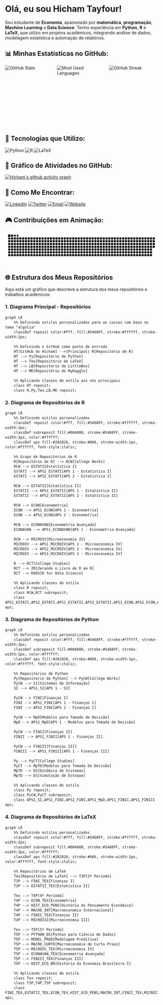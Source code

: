 # Olá, eu sou Hicham Tayfour!

Sou estudante de **Economia**, apaixonado por **matemática**, **programação**, **Machine Learning** e **Data Science**. Tenho experiência em **Python**, **R** e **LaTeX**, que utilizo em projetos acadêmicos, integrando análise de dados, modelagem estatística e automação de relatórios.

## 📊 Minhas Estatísticas no GitHub:

<div style="display: flex; flex-direction: row; justify-content: space-between;">
  <img src="https://github-readme-stats.vercel.app/api?username=Hic-Tayfour&show_icons=true&theme=algolia&hide_border=true" alt="GitHub Stats" style="width: 32%; height: 200px;">
  <img src="https://github-readme-stats.vercel.app/api/top-langs/?username=Hic-Tayfour&layout=compact&theme=algolia&hide_border=true" alt="Most Used Languages" style="width: 32%; height: 200px;">
  <img src="https://github-readme-streak-stats.herokuapp.com/?user=Hic-Tayfour&theme=algolia&hide_border=true" alt="GitHub Streak" style="width: 32%; height: 200px;">
</div>

## 🧮 Tecnologias que Utilizo:

![Python](https://img.shields.io/badge/-Python-5468FF?style=flat-square&logo=python&logoColor=white)
![R](https://img.shields.io/badge/-R-5468FF?style=flat-square&logo=r&logoColor=white)
![LaTeX](https://img.shields.io/badge/-LaTeX-5468FF?style=flat-square&logo=latex&logoColor=white)

## 🌟 Gráfico de Atividades no GitHub:

[![Hicham's github activity graph](https://github-readme-activity-graph.vercel.app/graph?username=Hic-Tayfour&bg_color=0d1117&color=ffffff&line=5468FF&point=ffffff&area=true&hide_border=true)](https://github.com/ashutosh00710/github-readme-activity-graph)

## 🔗 Como Me Encontrar:

[![LinkedIn](https://img.shields.io/badge/LinkedIn-%230077B5.svg?style=for-the-badge&logo=linkedin&logoColor=white)](https://www.linkedin.com/in/hicham-tayfour-71275b228/)
[![Twitter](https://img.shields.io/badge/Twitter-%231DA1F2.svg?style=for-the-badge&logo=twitter&logoColor=white)](https://twitter.com/Hic_Tayfour)
[![Email](https://img.shields.io/badge/Email-D14836?style=for-the-badge&logo=gmail&logoColor=white)](mailto:hichamt@al.insper.edu.br)
[![Website](https://img.shields.io/badge/Site-000000?style=for-the-badge&logo=About.me&logoColor=white)](https://hic-tayfour.github.io)

## 🎮 Contribuições em Animação:

<picture align="center">
  <source media="(prefers-color-scheme: dark)" srcset="https://raw.githubusercontent.com/Hic-Tayfour/Hic-Tayfour/output/github-contribution-grid-snake-dark.svg">
  <source media="(prefers-color-scheme: light)" srcset="https://raw.githubusercontent.com/Hic-Tayfour/Hic-Tayfour/output/github-contribution-grid-snake-dark.svg">
  <img align="center" alt="github contribution grid snake animation" src="https://raw.githubusercontent.com/Hic-Tayfour/Hic-Tayfour/output/github-contribution-grid-snake.svg">
</picture>

## 🌐 Estrutura dos Meus Repositórios

Aqui está um gráfico que descreve a estrutura dos meus repositórios e trabalhos acadêmicos:

### 1. Diagrama Principal - Repositórios
```mermaid
graph LR
    %% Definindo estilos personalizados para as caixas com base no tema "algolia"
    classDef reposit color:#fff, fill:#5468FF, stroke:#ffffff, stroke-width:2px;
    
    %% Definindo o GitHub como ponto de entrada
    HT[GitHub do Hicham] -->|Principal| R[Repositório de R]
    HT --> Py[Repositório de Python]
    HT --> Tex[Repositório de LaTeX]
    HT --> LB[Repositório de LittleBox]
    HT --> MK[Repositório de MyKaggle]
    
    %% Aplicando classes de estilo aos nós principais
    class HT reposit;
    class R,Py,Tex,LB,MK reposit;
```

### 2. Diagrama de Repositórios de R
```mermaid
graph LR
    %% Definindo estilos personalizados
    classDef reposit color:#fff, fill:#5468FF, stroke:#ffffff, stroke-width:2px;
    classDef subreposit fill:#004080, stroke:#5468FF, stroke-width:2px, color:#ffffff;
    classDef aps fill:#282828, stroke:#666, stroke-width:1px, color:#ffffff, font-style:italic;

    %% Grupo de Repositórios de R
    R[Repositório de R] --> RCW[College Works]
    RCW --> ESTATI[Estatística I]
    ESTATI --> APS1_ESTATI[APS 1 - Estatística I]
    ESTATI --> APS2_ESTATI[APS 2 - Estatística I]
    
    RCW --> ESTATII[Estatística II]
    ESTATII --> APS1_ESTATII[APS 1 - Estatística II]
    ESTATII --> APS2_ESTATII[APS 2 - Estatística II]
    
    RCW --> ECON[Econometria]
    ECON --> APS1_ECON[APS 1 - Econometria]
    ECON --> APS2_ECON[APS 2 - Econometria]

    RCW --> ECONAVAN[Econometria Avançada]
    ECONAVAN --> APS1_ECONAVAN[APS 1 - Econometria Avançada]

    RCW --> MICROIV[Microeconomia IV]
    MICROIV --> APS1_MICROIV[APS 1 - Microeconomia IV]
    MICROIV --> APS2_MICROIV[APS 2 - Microeconomia IV]
    MICROIV --> APS3_MICROIV[APS 3 - Microeconomia IV]

    R --> RCT[College Studies]
    RCT --> ZR[Zerando o Livro de R em R]
    RCT --> R4DS[R for Data Science]

    %% Aplicando classes de estilo
    class R reposit;
    class RCW,RCT subreposit;
    class APS1_ESTATI,APS2_ESTATI,APS1_ESTATII,APS2_ESTATII,APS1_ECON,APS2_ECON,APS1_ECONAVAN,APS1_MICROIV,APS2_MICROIV,APS3_MICROIV aps;
```

### 3. Diagrama de Repositórios de Python
```mermaid
graph LR
    %% Definindo estilos personalizados
    classDef reposit color:#fff, fill:#5468FF, stroke:#ffffff, stroke-width:2px;
    classDef subreposit fill:#004080, stroke:#5468FF, stroke-width:2px, color:#ffffff;
    classDef aps fill:#282828, stroke:#666, stroke-width:1px, color:#ffffff, font-style:italic;

    %% Repositórios de Python
    Py[Repositório de Python] --> PyCW[College Works]
    PyCW --> SI[Sistemas de Informação]
    SI --> APS1_SI[APS 1 - SI]

    PyCW --> FINI[Finanças I]
    FINI --> APS1_FINI[APS 1 - Finanças I]
    FINI --> APS2_FINI[APS 2 - Finanças I]

    PyCW --> MpD[Modelos para Tomada de Decisão]
    MpD --> APS1_MpD[APS 1 - Modelos para Tomada de Decisão]

    PyCW --> FINII[Finanças II]
    FINII --> APS1_FINII[APS 1 - Finanças II]

    PyCW --> FINIII[Finanças III]
    FINIII --> APS1_FINIII[APS 1 - Finanças III]

    Py --> PyCT[College Studies]
    PyCT --> MpTD[Modelos para Tomada de Decisão]
    MpTD --> DS[Dinâmica de Sistemas]
    MpTD --> ES[Simulação de Estoque]

    %% Aplicando classes de estilo
    class Py reposit;
    class PyCW,PyCT subreposit;
    class APS1_SI,APS1_FINI,APS2_FINI,APS1_MpD,APS1_FINII,APS1_FINIII aps;
```

### 4. Diagrama de Repositórios de LaTeX
```mermaid
graph LR
    %% Definindo estilos personalizados
    classDef reposit color:#fff, fill:#5468FF, stroke:#ffffff, stroke-width:2px;
    classDef subreposit fill:#004080, stroke:#5468FF, stroke-width:2px, color:#ffffff;
    classDef aps fill:#282828, stroke:#666, stroke-width:1px, color:#ffffff, font-style:italic;

    %% Repositórios de LaTeX
    Tex[Repositório de LaTeX] --> T3P[3º Período]
    T3P --> FINI_TEX[Finanças I]
    T3P --> ESTATII_TEX[Estatística II]

    Tex --> T4P[4º Período]
    T4P --> ECON_TEX[Econometria]
    T4P --> HIST_ECO_PENS[História do Pensamento Econômico]
    T4P --> MACRO_INT[Macroeconomia Internacional]
    T4P --> FINII_TEX[Finanças II]
    T4P --> MICROIII[Microeconomia III]

    Tex --> T5P[5º Período]
    T5P --> PYTHON_DS[Python para Ciência de Dados]
    T5P --> MODEL_PRED[Modelagem Preditiva]
    T5P --> MACRO_CURTO[Macroeconomia de Curto Prazo]
    T5P --> MICROIV_TEX[Microeconomia IV]
    T5P --> ECONAVAN_TEX[Econometria Avançada]
    T5P --> FINIII_TEX[Finanças III]
    T5P --> HIST_ECO_BR[História da Economia Brasileira I]

    %% Aplicando classes de estilo
    class Tex reposit;
    class T3P,T4P,T5P subreposit;
    class FINI_TEX,ESTATII_TEX,ECON_TEX,HIST_ECO_PENS,MACRO_INT,FINII_TEX,MICROIII,PYTHON_DS,MODEL_PRED,MACRO_CURTO,MICROIV_TEX,ECONAVAN_TEX,FINIII_TEX,HIST_ECO_BR aps;
